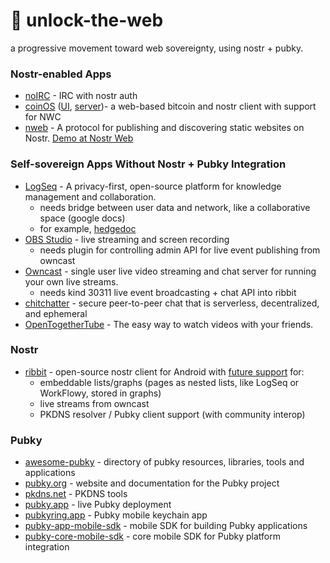# 🔏 unlock-the-web
a progressive movement toward web sovereignty, using nostr + pubky.

### Nostr-enabled Apps

- [noIRC](https://noirc.net/) - IRC with nostr auth
- [coinOS](https://github.com/coinos/) ([UI](https://github.com/coinos/coinos-ui), [server](https://github.com/coinos/coinos-server))- a web-based bitcoin and nostr client with support for NWC
- [nweb](https://github.com/Shugur-Network) - A protocol for publishing and discovering static websites on Nostr. [Demo at Nostr Web](https://nweb.shugur.com)

### Self-sovereign Apps Without Nostr + Pubky Integration

- [LogSeq](https://github.com/logseq/logseq/) - A privacy-first, open-source platform for knowledge management and collaboration.
  - needs bridge between user data and network, like a collaborative space (google docs)
  - for example, [hedgedoc](https://github.com/hedgedoc/hedgedoc/)
- [OBS Studio](https://github.com/obsproject/obs-studio) - live streaming and screen recording
  - needs plugin for controlling admin API for live event publishing from owncast
- [Owncast](https://github.com/owncast/owncast) - single user live video streaming and chat server for running your own live streams.
  - needs kind 30311 live event broadcasting + chat API into ribbit
- [chitchatter](https://github.com/jeremyckahn/chitchatter) - secure peer-to-peer chat that is serverless, decentralized, and ephemeral
- [OpenTogetherTube](https://github.com/dyc3/opentogethertube) - The easy way to watch videos with your friends.

### Nostr

- [ribbit](https://github.com/TekkadanPlays/ribbit-android/) - open-source nostr client for Android with <ins>future support</ins> for:
  - embeddable lists/graphs (pages as nested lists, like LogSeq or WorkFlowy, stored in graphs)
  - live streams from owncast
  - PKDNS resolver / Pubky client support (with community interop)
 
### Pubky

- [awesome-pubky](https://github.com/aljazceru/awesome-pubky/) - directory of pubky resources, libraries, tools and applications
- [pubky.org](https://pubky.org/) - website and documentation for the Pubky project
- [pkdns.net](https://pkdns.net/) - PKDNS tools
- [pubky.app](https://pubky.app/) - live Pubky deployment
- [pubkyring.app](https://pubkyring.app/) - Pubky mobile keychain app
- [pubky-app-mobile-sdk](https://github.com/pubky/pubky-app-mobile-sdk) - mobile SDK for building Pubky applications
- [pubky-core-mobile-sdk](https://github.com/pubky/pubky-core-mobile-sdk) - core mobile SDK for Pubky platform integration
